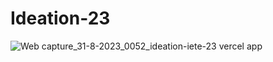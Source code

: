 # Ideation-23

![Web capture_31-8-2023_0052_ideation-iete-23 vercel app](https://github.com/arnav-iwnl/Work-overflow/assets/124498274/7c95696b-61b3-42de-85f7-e2a3352914a8)
